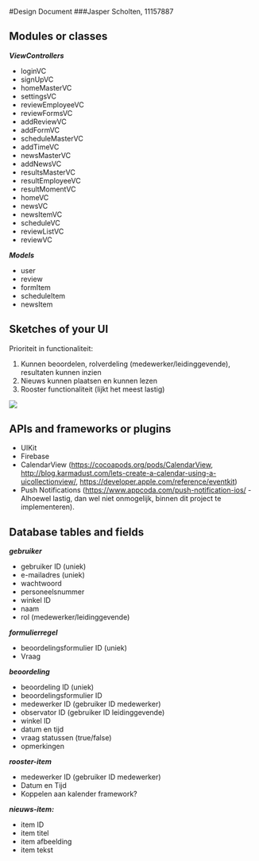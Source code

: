 #Design Document
###Jasper Scholten, 11157887

## Modules or classes
***ViewControllers***
- loginVC
- signUpVC
- homeMasterVC
- settingsVC
- reviewEmployeeVC
- reviewFormsVC
- addReviewVC
- addFormVC
- scheduleMasterVC
- addTimeVC
- newsMasterVC
- addNewsVC
- resultsMasterVC
- resultEmployeeVC
- resultMomentVC
- homeVC
- newsVC
- newsItemVC
- scheduleVC
- reviewListVC
- reviewVC

***Models***
- user
- review
- formItem
- scheduleItem
- newsItem

## Sketches of your UI

Prioriteit in functionaliteit:

1. Kunnen beoordelen, rolverdeling (medewerker/leidinggevende), resultaten kunnen inzien
2. Nieuws kunnen plaatsen en kunnen lezen
3. Rooster functionaliteit (lijkt het meest lastig)

<img src="https://github.com/jasperscholten/programmeerproject/blob/master/doc/AdvancedSketches.jpg"></br>

## APIs and frameworks or plugins
- UIKit
- Firebase
- CalendarView (https://cocoapods.org/pods/CalendarView, http://blog.karmadust.com/lets-create-a-calendar-using-a-uicollectionview/, https://developer.apple.com/reference/eventkit)
- Push Notifications (https://www.appcoda.com/push-notification-ios/ - Alhoewel lastig, dan wel niet onmogelijk, binnen dit project te implementeren).

## Database tables and fields

***gebruiker***
- gebruiker ID (uniek)
- e-mailadres (uniek)
- wachtwoord
- personeelsnummer
- winkel ID
- naam
- rol (medewerker/leidinggevende)

***formulierregel***
- beoordelingsformulier ID (uniek)
- Vraag

***beoordeling***
- beoordeling ID (uniek)
- beoordelingsformulier ID
- medewerker ID (gebruiker ID medewerker)
- observator ID (gebruiker ID leidinggevende)
- winkel ID
- datum en tijd
- vraag statussen (true/false)
- opmerkingen

***rooster-item***
- medewerker ID (gebruiker ID medewerker)
- Datum en Tijd
- Koppelen aan kalender framework?

***nieuws-item:***
- item ID
- item titel
- item afbeelding
- item tekst
